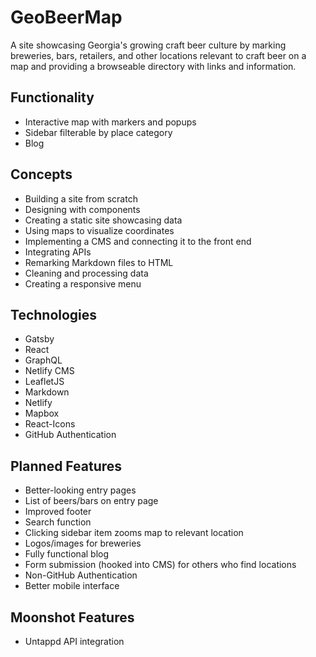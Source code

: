 # GeoBeerMap

A site showcasing Georgia's growing craft beer culture by marking breweries, bars, retailers, and other locations relevant to craft beer on a map and providing a browseable directory with links and information.

## Functionality

- Interactive map with markers and popups
- Sidebar filterable by place category
- Blog

## Concepts

- Building a site from scratch
- Designing with components
- Creating a static site showcasing data
- Using maps to visualize coordinates
- Implementing a CMS and connecting it to the front end
- Integrating APIs
- Remarking Markdown files to HTML
- Cleaning and processing data
- Creating a responsive menu

## Technologies

- Gatsby
- React
- GraphQL
- Netlify CMS
- LeafletJS
- Markdown
- Netlify
- Mapbox
- React-Icons
- GitHub Authentication

## Planned Features

- Better-looking entry pages
- List of beers/bars on entry page
- Improved footer
- Search function
- Clicking sidebar item zooms map to relevant location
- Logos/images for breweries
- Fully functional blog
- Form submission (hooked into CMS) for others who find locations
- Non-GitHub Authentication
- Better mobile interface

## Moonshot Features

- Untappd API integration
